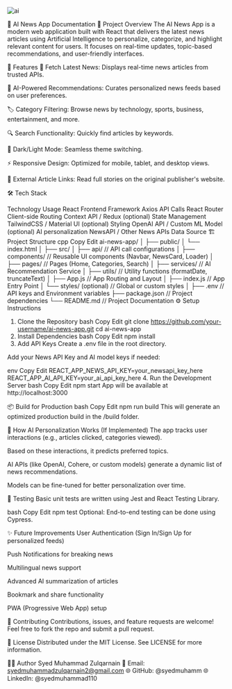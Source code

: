 
![ai](https://github.com/user-attachments/assets/b21bf96c-8814-481a-ae79-461d282947af)


📄 AI News App Documentation
📰 Project Overview
The AI News App is a modern web application built with React that delivers the latest news articles using Artificial Intelligence to personalize, categorize, and highlight relevant content for users.
It focuses on real-time updates, topic-based recommendations, and user-friendly interfaces.

🚀 Features
📰 Fetch Latest News: Displays real-time news articles from trusted APIs.

🎯 AI-Powered Recommendations: Curates personalized news feeds based on user preferences.

🏷️ Category Filtering: Browse news by technology, sports, business, entertainment, and more.

🔍 Search Functionality: Quickly find articles by keywords.

🌙 Dark/Light Mode: Seamless theme switching.

⚡ Responsive Design: Optimized for mobile, tablet, and desktop views.

🔗 External Article Links: Read full stories on the original publisher's website.

🛠️ Tech Stack

Technology	Usage
React	Frontend Framework
Axios	API Calls
React Router	Client-side Routing
Context API / Redux (optional)	State Management
TailwindCSS / Material UI (optional)	Styling
OpenAI API / Custom ML Model (optional)	AI personalization
NewsAPI / Other News APIs	Data Source
🏗️ Project Structure
cpp
Copy
Edit
ai-news-app/
│
├── public/
│   └── index.html
│
├── src/
│   ├── api/                 // API call configurations
│   ├── components/          // Reusable UI components (Navbar, NewsCard, Loader)
│   ├── pages/               // Pages (Home, Categories, Search)
│   ├── services/            // AI Recommendation Service
│   ├── utils/               // Utility functions (formatDate, truncateText)
│   ├── App.js               // App Routing and Layout
│   ├── index.js             // App Entry Point
│   └── styles/ (optional)   // Global or custom styles
│
├── .env                     // API keys and Environment variables
├── package.json             // Project dependencies
└── README.md                // Project Documentation
⚙️ Setup Instructions
1. Clone the Repository
bash
Copy
Edit
git clone https://github.com/your-username/ai-news-app.git
cd ai-news-app
2. Install Dependencies
bash
Copy
Edit
npm install
3. Add API Keys
Create a .env file in the root directory.

Add your News API Key and AI model keys if needed:

env
Copy
Edit
REACT_APP_NEWS_API_KEY=your_newsapi_key_here
REACT_APP_AI_API_KEY=your_ai_api_key_here
4. Run the Development Server
bash
Copy
Edit
npm start
App will be available at http://localhost:3000

📦 Build for Production
bash
Copy
Edit
npm run build
This will generate an optimized production build in the /build folder.

🧠 How AI Personalization Works (If Implemented)
The app tracks user interactions (e.g., articles clicked, categories viewed).

Based on these interactions, it predicts preferred topics.

AI APIs (like OpenAI, Cohere, or custom models) generate a dynamic list of news recommendations.

Models can be fine-tuned for better personalization over time.

🧪 Testing
Basic unit tests are written using Jest and React Testing Library.

bash
Copy
Edit
npm test
Optional: End-to-end testing can be done using Cypress.

✨ Future Improvements
User Authentication (Sign In/Sign Up for personalized feeds)

Push Notifications for breaking news

Multilingual news support

Advanced AI summarization of articles

Bookmark and share functionality

PWA (Progressive Web App) setup

🤝 Contributing
Contributions, issues, and feature requests are welcome!
Feel free to fork the repo and submit a pull request.

📄 License
Distributed under the MIT License.
See LICENSE for more information.

👨‍💻 Author
Syed Muhammad Zulqarnain
📩 Email: syedmuhammadzulqarnain2@gmail.com
🌐 GitHub: @syedmuhamm
🌐 LinkedIn: @syedmuhammad110


